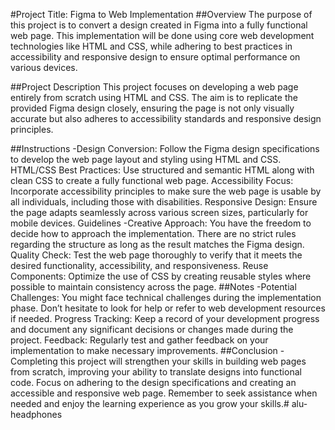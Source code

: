 #Project Title: Figma to Web Implementation
##Overview
The purpose of this project is to convert a design created in Figma into a fully functional web page. This implementation will be done using core web development technologies like HTML and CSS, while adhering to best practices in accessibility and responsive design to ensure optimal performance on various devices.

##Project Description
This project focuses on developing a web page entirely from scratch using HTML and CSS. The aim is to replicate the provided Figma design closely, ensuring the page is not only visually accurate but also adheres to accessibility standards and responsive design principles.

##Instructions
-Design Conversion: Follow the Figma design specifications to develop the web page layout and styling using HTML and CSS.
HTML/CSS Best Practices: Use structured and semantic HTML along with clean CSS to create a fully functional web page.
Accessibility Focus: Incorporate accessibility principles to make sure the web page is usable by all individuals, including those with disabilities.
Responsive Design: Ensure the page adapts seamlessly across various screen sizes, particularly for mobile devices.
Guidelines
-Creative Approach: You have the freedom to decide how to approach the implementation. There are no strict rules regarding the structure as long as the result matches the Figma design.
Quality Check: Test the web page thoroughly to verify that it meets the desired functionality, accessibility, and responsiveness.
Reuse Components: Optimize the use of CSS by creating reusable styles where possible to maintain consistency across the page.
##Notes
-Potential Challenges: You might face technical challenges during the implementation phase. Don’t hesitate to look for help or refer to web development resources if needed.
Progress Tracking: Keep a record of your development progress and document any significant decisions or changes made during the project.
Feedback: Regularly test and gather feedback on your implementation to make necessary improvements.
##Conclusion
-Completing this project will strengthen your skills in building web pages from scratch, improving your ability to translate designs into functional code. Focus on adhering to the design specifications and creating an accessible and responsive web page. Remember to seek assistance when needed and enjoy the learning experience as you grow your skills.# alu-headphones
